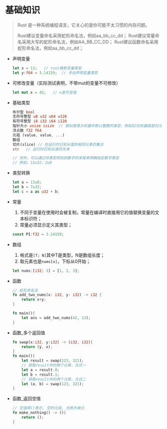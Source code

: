 # 基础知识

> Rust 是一种系统编程语言，它关心的是你可能不太习惯的内存问题。
>
> Rust建议变量命名采用蛇形命名法，例如aa_bb_cc_dd；
> Rust建议常量命名采用大写的蛇形命名法，例如AA_BB_CC_DD；
> Rust建议函数命名采用蛇形命名法，例如aa_bb_cc_dd；

- 声明变量

  ```rust
  let x = 13;	// rust推断变量类型
  let y:f64 = 3.14159;	// 手动声明变量类型
  ```

- 可修改变量（实际测试表明，不带mut的变量不可修改）

  ```rust
  let mut x = 42;	// x是可变值
  ```

- 基础类型

  ```rust
  布尔型 bool
  无符号整型 u8 u32 u64 u128
  有符号整型 i8 i32 i64 i128
  指针大小 usize isize	// 貌似是表示机器中默认整数的类型，例如32位机器就是32位的整型
  浮点数 f32 f64
  元祖 (value, value, ...)
  数组
  切片(slice)	// 在运行时已知长度的相同元素的集合
  str	// 运行时已知长度的文本
  
  // 另外，可以通过将类型附加到数字的末尾来明确指定数字类型
  // 例如，13u32，2u8
  ```

- 类型转换

  ```rust
  let a = 13u8;
  let b = 7u32;
  let c = a as u32 + b;
  ```

- 常量

  1. 不同于变量在使用时会被复制，常量在编译时直接用它的值替换变量的文本标识符；
  2. 常量必须显示定义其类型；

  ```rust
  const PI:f32 = 3.14159;
  ```

- 数组

  1. 格式是``[T; N]``其中T是类型，N是数组长度；
  2. 取元素也是``nums[x]``，下标从0开始；

  ```rust
  let nums:[i32; 3] = [1, 2, 3];
  ```

- 函数

  ```rust
  // 蛇形命名法
  fn add_two_nums(x: i32, y: i32) -> i32 {
      return x+y;
  }
  
  fn main(){
      let ans = add_two_nums(42, 13);
  }
  ```

  

- 函数_多个返回值

  ```rust
  fn swap(x:i32, y:i32) -> (i32, i32){
      return (y, x);
  }
  fn main(){
      let result = swap(123, 321);
      // 获取result中的两个元素，方式一
      let a = result.0;
      let b = result.1;
      // 获取result中的两个元素，方式二
      let (a, b) = swap(123, 321);
  }
  ```

- 函数_返回空值

  ```rust
  // 空值用()表示, 空的元组, 也称为单元
  fn make_nothing() -> (){
      return ();
  }
  ```

  
